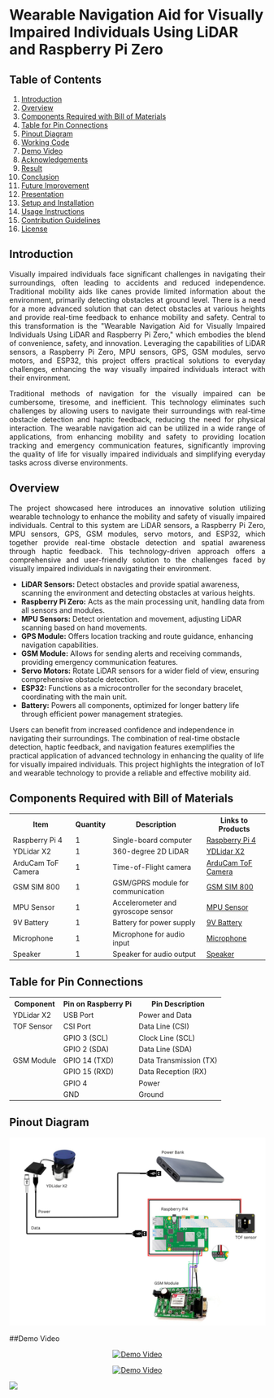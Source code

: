 # Wearable Navigation Aid for Visually Impaired Individuals Using LiDAR and Raspberry Pi Zero

## Table of Contents
1. [Introduction](#introduction)
2. [Overview](#overview)
3. [Components Required with Bill of Materials](#components-required-with-bill-of-materials)
4. [Table for Pin Connections](#table-for-pin-connections)
5. [Pinout Diagram](#pinout-diagram)
6. [Working Code](#working-code)
7. [Demo Video](#demo-video)
8. [Acknowledgements](#acknowledgements)
9. [Result](#result)
10. [Conclusion](#conclusion)
11. [Future Improvement](#future-improvement)
12. [Presentation](#presentation)
13. [Setup and Installation](#setup-and-installation)
14. [Usage Instructions](#usage-instructions)
15. [Contribution Guidelines](#contribution-guidelines)
16. [License](#license)

## Introduction
<p align="justify">
Visually impaired individuals face significant challenges in navigating their surroundings, often leading to accidents and reduced independence. Traditional mobility aids like canes provide limited information about the environment, primarily detecting obstacles at ground level. There is a need for a more advanced solution that can detect obstacles at various heights and provide real-time feedback to enhance mobility and safety. Central to this transformation is the "Wearable Navigation Aid for Visually Impaired Individuals Using LiDAR and Raspberry Pi Zero," which embodies the blend of convenience, safety, and innovation. Leveraging the capabilities of LiDAR sensors, a Raspberry Pi Zero, MPU sensors, GPS, GSM modules, servo motors, and ESP32, this project offers practical solutions to everyday challenges, enhancing the way visually impaired individuals interact with their environment.
</p>
<p align="justify">
Traditional methods of navigation for the visually impaired can be cumbersome, tiresome, and inefficient. This technology eliminates such challenges by allowing users to navigate their surroundings with real-time obstacle detection and haptic feedback, reducing the need for physical interaction. The wearable navigation aid can be utilized in a wide range of applications, from enhancing mobility and safety to providing location tracking and emergency communication features, significantly improving the quality of life for visually impaired individuals and simplifying everyday tasks across diverse environments.
</p>

## Overview
<p align="justify">
The project showcased here introduces an innovative solution utilizing wearable technology to enhance the mobility and safety of visually impaired individuals. Central to this system are LiDAR sensors, a Raspberry Pi Zero, MPU sensors, GPS, GSM modules, servo motors, and ESP32, which together provide real-time obstacle detection and spatial awareness through haptic feedback. This technology-driven approach offers a comprehensive and user-friendly solution to the challenges faced by visually impaired individuals in navigating their environment.
<ul>
    <li><b>LiDAR Sensors:</b> Detect obstacles and provide spatial awareness, scanning the environment and detecting obstacles at various heights.</li>
    <li><b>Raspberry Pi Zero:</b> Acts as the main processing unit, handling data from all sensors and modules.</li>
    <li><b>MPU Sensors:</b> Detect orientation and movement, adjusting LiDAR scanning based on hand movements.</li>
    <li><b>GPS Module:</b> Offers location tracking and route guidance, enhancing navigation capabilities.</li>
    <li><b>GSM Module:</b> Allows for sending alerts and receiving commands, providing emergency communication features.</li>
    <li><b>Servo Motors:</b> Rotate LiDAR sensors for a wider field of view, ensuring comprehensive obstacle detection.</li>
    <li><b>ESP32:</b> Functions as a microcontroller for the secondary bracelet, coordinating with the main unit.</li>
    <li><b>Battery:</b> Powers all components, optimized for longer battery life through efficient power management strategies.</li>
</ul>
Users can benefit from increased confidence and independence in navigating their surroundings. The combination of real-time obstacle detection, haptic feedback, and navigation features exemplifies the practical application of advanced technology in enhancing the quality of life for visually impaired individuals. This project highlights the integration of IoT and wearable technology to provide a reliable and effective mobility aid.
</p>

## Components Required with Bill of Materials
<table>
  <tr>
    <th>Item</th>
    <th>Quantity</th>
    <th>Description</th>
    <th>Links to Products</th>
  </tr>
  <tr>
    <td>Raspberry Pi 4</td>
    <td>1</td>
    <td>Single-board computer</td>
    <td><a href="https://www.raspberrypi.org/products/raspberry-pi-4-model-b/">Raspberry Pi 4</a></td>
  </tr>
  <tr>
    <td>YDLidar X2</td>
    <td>1</td>
    <td>360-degree 2D LiDAR</td>
    <td><a href="https://www.ydlidar.com/products/view?id=10">YDLidar X2</a></td>
  </tr>
  <tr>
    <td>ArduCam ToF Camera</td>
    <td>1</td>
    <td>Time-of-Flight camera</td>
    <td><a href="https://www.arducam.com/product/arducam-tf-mini-tof-camera/">ArduCam ToF Camera</a></td>
  </tr>
  <tr>
    <td>GSM SIM 800</td>
    <td>1</td>
    <td>GSM/GPRS module for communication</td>
    <td><a href="https://amzn.in/d/6DhYH6h">GSM SIM 800</a></td>
  </tr>
  <tr>
    <td>MPU Sensor</td>
    <td>1</td>
    <td>Accelerometer and gyroscope sensor</td>
    <td><a href="https://amzn.in/d/7DhJG8g">MPU Sensor</a></td>
  </tr>
  <tr>
    <td>9V Battery</td>
    <td>1</td>
    <td>Battery for power supply</td>
    <td><a href="https://amzn.in/d/4DhYH5b">9V Battery</a></td>
  </tr>
  <tr>
    <td>Microphone</td>
    <td>1</td>
    <td>Microphone for audio input</td>
    <td><a href="https://amzn.in/d/5DhYG7c">Microphone</a></td>
  </tr>
  <tr>
    <td>Speaker</td>
    <td>1</td>
    <td>Speaker for audio output</td>
    <td><a href="https://amzn.in/d/3DhXG2d">Speaker</a></td>
  </tr>
</table>

## Table for Pin Connections

<table>
  <tr>
    <th>Component</th>
    <th>Pin on Raspberry Pi</th>
    <th>Pin Description</th>
  </tr>
  <tr>
    <td>YDLidar X2</td>
    <td>USB Port</td>
    <td>Power and Data</td>
  </tr>
  <tr>
    <td>TOF Sensor</td>
    <td>CSI Port</td>
    <td>Data Line (CSI)</td>
  </tr>
  <tr>
    <td></td>
    <td>GPIO 3 (SCL)</td>
    <td>Clock Line (SCL)</td>
  </tr>
  <tr>
    <td></td>
    <td>GPIO 2 (SDA)</td>
    <td>Data Line (SDA)</td>
  </tr>
  <tr>
    <td>GSM Module</td>
    <td>GPIO 14 (TXD)</td>
    <td>Data Transmission (TX)</td>
  </tr>
  <tr>
    <td></td>
    <td>GPIO 15 (RXD)</td>
    <td>Data Reception (RX)</td>
  </tr>
  <tr>
    <td></td>
    <td>GPIO 4</td>
    <td>Power</td>
  </tr>
  <tr>
    <td></td>
    <td>GND</td>
    <td>Ground</td>
  </tr>
</table>

## Pinout Diagram
![Pinout Diagram](pinout_diagram.png.png)




##Demo Video
<p align="center">
  <a href="demo.mp4" target="_blank">
    <img src="thumbnail_of_video.png" alt="Demo Video">
  </a>
</p>
<p align="center">
  <a href="demo01.mp4" target="_blank">
    <img src="thumbnail_of_video.png" alt="Demo Video">
  </a>
</p>

<p>
    <img src = "/home/aditya/Pictures/d2.jpeg">
</p>
